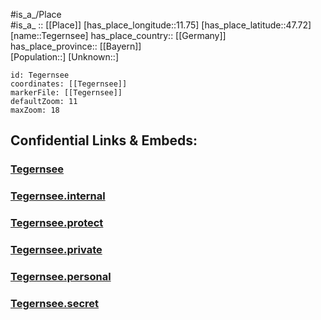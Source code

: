 ﻿---
location: [47.72,11.75] 
mapzoom: [7,12] 
mapmarker: city 
type: City
tags:
- geo/City


SpocWebEntityId: 34791
isDeleted: false
confidential: public

---
#is_a_/Place  
#is_a_ :: [[Place]] 
[has_place_longitude::11.75] 
[has_place_latitude::47.72] 
[name::Tegernsee] 
has_place_country:: [[Germany]]  
has_place_province:: [[Bayern]]  
[Population::] 
[Unknown::] 


```leaflet
id: Tegernsee
coordinates: [[Tegernsee]] 
markerFile: [[Tegernsee]] 
defaultZoom: 11 
maxZoom: 18
```


## Confidential Links & Embeds: 

### [Tegernsee](/_public/Earth/Continent/Europe/Europe~Central/Germany/Germany~West/Bayern/counties~Bayern/Miesbach/cities~Miesbach/Tegernsee.md) 

### [Tegernsee.internal](/_internal/Earth/Continent/Europe/Europe~Central/Germany/Germany~West/Bayern/counties~Bayern/Miesbach/cities~Miesbach/Tegernsee.internal.md) 

### [Tegernsee.protect](/_protect/Earth/Continent/Europe/Europe~Central/Germany/Germany~West/Bayern/counties~Bayern/Miesbach/cities~Miesbach/Tegernsee.protect.md) 

### [Tegernsee.private](/_private/Earth/Continent/Europe/Europe~Central/Germany/Germany~West/Bayern/counties~Bayern/Miesbach/cities~Miesbach/Tegernsee.private.md) 

### [Tegernsee.personal](/_personal/Earth/Continent/Europe/Europe~Central/Germany/Germany~West/Bayern/counties~Bayern/Miesbach/cities~Miesbach/Tegernsee.personal.md) 

### [Tegernsee.secret](/_secret/Earth/Continent/Europe/Europe~Central/Germany/Germany~West/Bayern/counties~Bayern/Miesbach/cities~Miesbach/Tegernsee.secret.md) 
